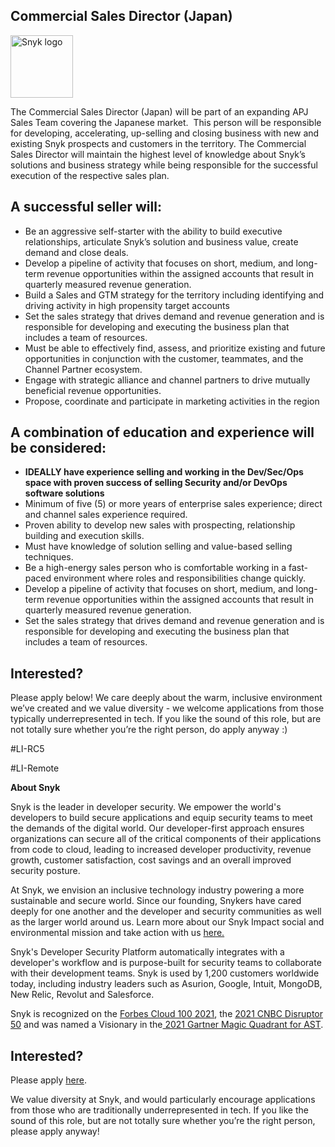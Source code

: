 Commercial Sales Director (Japan)
---

<img src="https://res.cloudinary.com/snyk/image/upload/v1537345894/press-kit/brand/logo-black.png" width="100" alt="Snyk logo" />

<p><span style="font-weight: 400;">The Commercial Sales Director (Japan) will be part of an expanding APJ Sales Team covering the Japanese market.&nbsp; This person will be responsible for developing, accelerating, up-selling and closing business with new and existing Snyk prospects and customers in the territory. The Commercial Sales Director will maintain the highest level of knowledge about Snyk’s solutions and business strategy while being responsible for the successful execution of the respective sales plan.&nbsp;</span></p>
<h2><strong>A successful seller will:</strong></h2>
<ul>
<li style="font-weight: 400;"><span style="font-weight: 400;">Be an aggressive self-starter with the ability to build executive relationships, articulate Snyk’s solution and business value, create demand and close deals.</span></li>
<li style="font-weight: 400;"><span style="font-weight: 400;">Develop a pipeline of activity that focuses on short, medium, and long-term revenue opportunities within the assigned accounts that result in quarterly measured revenue generation.</span></li>
<li style="font-weight: 400;"><span style="font-weight: 400;">Build a Sales and GTM strategy for the territory including identifying and driving activity in high propensity target accounts&nbsp;</span></li>
<li style="font-weight: 400;"><span style="font-weight: 400;">Set the sales strategy that drives demand and revenue generation and is responsible for developing and executing the business plan that includes a team of resources.</span></li>
<li style="font-weight: 400;"><span style="font-weight: 400;">Must be able to effectively find, assess, and prioritize existing and future opportunities in conjunction with the customer, teammates, and the Channel Partner ecosystem.</span></li>
<li style="font-weight: 400;"><span style="font-weight: 400;">Engage with strategic alliance and channel partners to drive mutually beneficial revenue opportunities.</span></li>
<li style="font-weight: 400;"><span style="font-weight: 400;">Propose, coordinate and participate in marketing activities in the region</span></li>
</ul>
<h2><strong>A combination of education and experience will be considered:</strong></h2>
<ul>
<li style="font-weight: 400;"><strong>IDEALLY have experience selling and working in the Dev/Sec/Ops space with proven success of selling Security and/or DevOps software solutions</strong></li>
<li style="font-weight: 400;"><span style="font-weight: 400;">Minimum of five (5) or more years of enterprise sales experience; direct and channel sales experience required.</span></li>
<li style="font-weight: 400;"><span style="font-weight: 400;">Proven ability to develop new sales with prospecting, relationship building and execution skills.</span></li>
<li style="font-weight: 400;"><span style="font-weight: 400;">Must have knowledge of solution selling and value-based selling techniques.</span></li>
<li style="font-weight: 400;"><span style="font-weight: 400;">Be a high-energy sales person who is comfortable working in a fast-paced environment where roles and responsibilities change quickly.</span></li>
<li style="font-weight: 400;"><span style="font-weight: 400;">Develop a pipeline of activity that focuses on short, medium, and long-term revenue opportunities within the assigned accounts that result in quarterly measured revenue generation.</span></li>
<li style="font-weight: 400;"><span style="font-weight: 400;">Set the sales strategy that drives demand and revenue generation and is responsible for developing and executing the business plan that includes a team of resources.</span></li>
</ul>
<h2><strong>Interested?</strong></h2>
<p><span style="font-weight: 400;">Please apply below! We care deeply about the warm, inclusive environment we’ve created and we value diversity - we welcome applications from those typically underrepresented in tech. If you like the sound of this role, but are not totally sure whether you’re the right person, do apply anyway :)</span></p>
<p><span style="font-weight: 400;">#LI-RC5 </span></p>
<p><span style="font-weight: 400;">#LI-Remote</span></p><div class="content-conclusion"><p><strong>About Snyk</strong></p>
<p><span style="font-weight: 400;">Snyk is the leader in developer security. We empower the world's developers to build secure applications and equip security teams to meet the demands of the digital world. Our developer-first approach ensures organizations can secure all of the critical components of their applications from code to cloud, leading to increased developer productivity, revenue growth, customer satisfaction, cost savings and an overall improved security posture.&nbsp;</span></p>
<p><span style="font-weight: 400;">At Snyk, we envision an inclusive technology industry powering a more sustainable and secure world.</span> <span style="font-weight: 400;">Since our founding, Snykers have cared deeply for one another and the developer and security communities as well as the larger world around us. Learn more about our Snyk Impact social and environmental mission and take action with us </span><a href="https://snyk.io/about/snyk-impact/"><span style="font-weight: 400;">here.</span></a></p>
<p><span style="font-weight: 400;">Snyk's Developer Security Platform automatically integrates with a developer's workflow and is purpose-built for security teams to collaborate with their development teams. Snyk is used by 1,200 customers worldwide today, including industry leaders such as Asurion, Google, Intuit, MongoDB, New Relic, Revolut and Salesforce.</span></p>
<p><span style="font-weight: 400;">Snyk is recognized on the </span><a href="https://www.forbes.com/cloud100/#6f24b5ba5f94"><span style="font-weight: 400;">Forbes Cloud 100 2021</span></a><span style="font-weight: 400;">, the </span><a href="https://www.cnbc.com/2021/05/25/these-are-the-2021-cnbc-disruptor-50-companies.html"><span style="font-weight: 400;">2021 CNBC Disruptor 50</span></a><span style="font-weight: 400;"> and was named a Visionary in the</span><a href="https://snyk.io/blog/snyk-visionary-2021-gartner-magic-quadrant-for-ast/"><span style="font-weight: 400;"> 2021 Gartner Magic Quadrant for AST</span></a><span style="font-weight: 400;">.</span></p></div>

Interested?
---

Please apply [here](https://boards.greenhouse.io/snyk/jobs/5393184002#app).

We value diversity at Snyk, and would particularly encourage applications from those who are traditionally underrepresented in tech.
If you like the sound of this role, but are not totally sure whether you’re the right person, please apply anyway!
